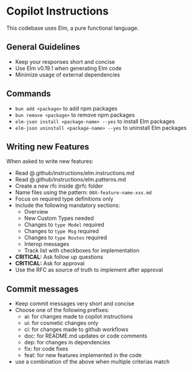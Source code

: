 # Copilot Instructions

This codebase uses Elm, a pure functional language.

## General Guidelines

- Keep your responses short and concise
- Use Elm v0.19.1 when generating Elm code
- Minimize usage of external dependencies

## Commands

- `bun add <package>` to add npm packages
- `bun remove <package>` to remove npm packages
- `elm-json install <package-name> --yes` to install Elm packages
- `elm-json uninstall <package-name> --yes` to uninstall Elm packages

## Writing new Features

When asked to write new features:

- Read @.github/instructions/elm.instructions.md
- Read @.github/instructions/elm.patterns.md
- Create a new rfc inside @rfc folder
- Name files using the pattern: `00X-feature-name-xxx.md`
- Focus on required type definitions only
- Include the following mandatory sections:
  - Overview
  - New Custom Types needed
  - Changes to `type Model` required
  - Changes to `type Msg` required
  - Changes to `type Routes` required
  - Interop messages
  - Track list with checkboxes for implementation
- **CRITICAL:** Ask follow up questions
- **CRITICAL:** Ask for approval
- Use the RFC as source of truth to implement after approval

## Commit messages

- Keep commit messages very short and concise
- Choose one of the following prefixes:
  - ai: for changes made to copilot instructions
  - ui: for cosmetic changes only
  - ci: for changes made to github workflows
  - doc: for README.md updates or code comments
  - dep: for changes in dependencies
  - fix: for code fixes
  - feat: for new features implemented in the code
- use a combination of the above when multiple criterias match
